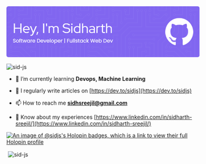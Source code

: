 <img src="https://raw.githubusercontent.com/sid-js/sid-js/main/github-header-image.png" alt="header"/>

<p align="left"> <img src="https://komarev.com/ghpvc/?username=sid-js&label=Profile%20views&color=0e75b6&style=flat" alt="sid-js" /> </p>


- 🌱 I’m currently learning **Devops, Machine Learning**

- 📝 I regularly write articles on [https://dev.to/sidjs](https://dev.to/sidjs)

- 📫 How to reach me **sidhsreejil@gmail.com**

- 📄 Know about my experiences [https://www.linkedin.com/in/sidharth-sreejil/](https://www.linkedin.com/in/sidharth-sreejil/)


[![An image of @sidjs's Holopin badges, which is a link to view their full Holopin profile](https://holopin.me/sidjs)](https://holopin.io/@sidjs)

<p>&nbsp;<img align="center" src="https://github-readme-stats.vercel.app/api?username=sid-js&show_icons=true&locale=en" alt="sid-js" /></p>
